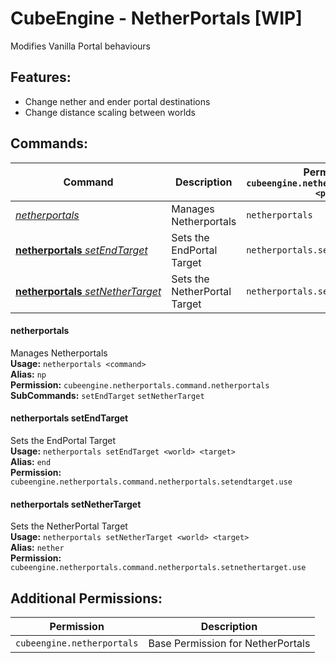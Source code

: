 # CubeEngine - NetherPortals [WIP]
Modifies Vanilla Portal behaviours

## Features:
 - Change nether and ender portal destinations
 - Change distance scaling between worlds

## Commands:

| Command | Description | Permission<br>`cubeengine.netherportals.command.<perm>` |
| --- | --- | --- |
| [*netherportals*](#netherportals) | Manages Netherportals | `netherportals` |
| [**netherportals**&nbsp;*setEndTarget*](#netherportals&nbsp;setendtarget) | Sets the EndPortal Target | `netherportals.setendtarget.use` |
| [**netherportals**&nbsp;*setNetherTarget*](#netherportals&nbsp;setnethertarget) | Sets the NetherPortal Target | `netherportals.setnethertarget.use` |

#### netherportals  
Manages Netherportals  
**Usage:** `netherportals <command>`  
**Alias:** `np`  
**Permission:** `cubeengine.netherportals.command.netherportals`  
**SubCommands:** `setEndTarget` `setNetherTarget`  

#### netherportals&nbsp;setEndTarget  
Sets the EndPortal Target  
**Usage:** `netherportals setEndTarget <world> <target>`  
**Alias:** `end`  
**Permission:** `cubeengine.netherportals.command.netherportals.setendtarget.use`  
  

#### netherportals&nbsp;setNetherTarget  
Sets the NetherPortal Target  
**Usage:** `netherportals setNetherTarget <world> <target>`  
**Alias:** `nether`  
**Permission:** `cubeengine.netherportals.command.netherportals.setnethertarget.use`  
  

## Additional Permissions:

| Permission | Description |
| --- | --- |
| `cubeengine.netherportals` | Base Permission for NetherPortals |